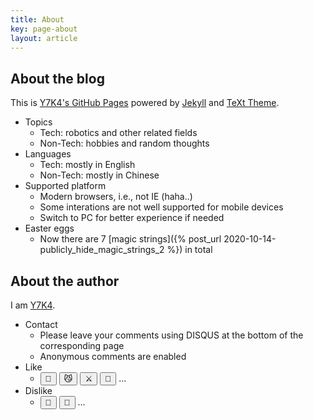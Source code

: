 ```yaml
---
title: About
key: page-about
layout: article
---
```


## About the blog

This is [Y7K4's GitHub Pages](https://y7k4.github.io/) powered by [Jekyll](https://jekyllrb.com/) and [TeXt Theme](https://github.com/kitian616/jekyll-TeXt-theme/).

* Topics
  * Tech: robotics and other related fields
  * Non-Tech: hobbies and random thoughts
* Languages
  * Tech: mostly in English
  * Non-Tech: mostly in Chinese
* Supported platform
  * Modern browsers, i.e., not IE (haha..)
  * Some interations are not well supported for mobile devices
  * Switch to PC for better experience if needed
* Easter eggs
  * Now there are 7 [magic strings]({% post_url 2020-10-14-publicly_hide_magic_strings_2 %}) in total



## About the author

I am [Y7K4](https://github.com/Y7K4).

* Contact
  * Please leave your comments using DISQUS at the bottom of the corresponding page
  * Anonymous comments are enabled
* Like
  * <button class="button button--outline-success button--pill button--sm" id="robots" onmouseover="document.getElementById('robots').innerHTML= 'Robots';" onmouseleave="document.getElementById('robots').innerHTML= '🤖';">🤖</button>
  <button class="button button--outline-success button--pill button--sm" id="felines" onmouseover="document.getElementById('felines').innerHTML= 'Felines, especially Pallas\'s cats, snow leopards, and cats';" onmouseleave="document.getElementById('felines').innerHTML= '😼';">😼</button>
  <button class="button button--outline-success button--pill button--sm" id="mh" onmouseover="document.getElementById('mh').innerHTML= 'Monster Hunter';" onmouseleave="document.getElementById('mh').innerHTML= '⚔️';">⚔️</button>
  <button class="button button--outline-success button--pill button--sm" id="mangoes" onmouseover="document.getElementById('mangoes').innerHTML= 'Mangoes';" onmouseleave="document.getElementById('mangoes').innerHTML= '🥭';">🥭</button>
  ...
* Dislike
  * <button class="button button--outline-error button--pill button--sm" id="shiitake" onmouseover="document.getElementById('shiitake').innerHTML= 'Shiitake can make me vomit';" onmouseleave="document.getElementById('shiitake').innerHTML= '🍄';">🍄</button>
  <button class="button button--outline-error button--pill button--sm" id="drinks" onmouseover="document.getElementById('drinks').innerHTML= 'Many drinks, e.g., alcohols, coffee, cherry/diet *, soda water, etc.';" onmouseleave="document.getElementById('drinks').innerHTML= '🍺';">🍺</button>
  ...

